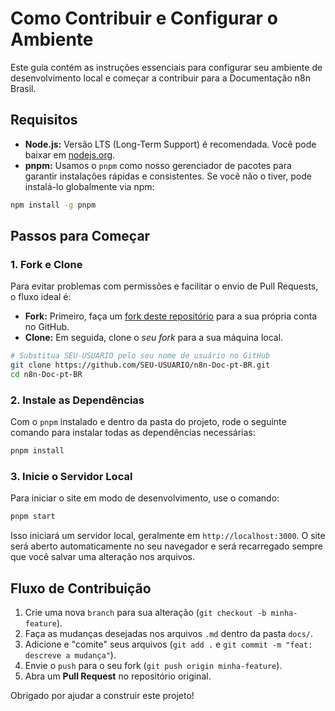 # Como Contribuir e Configurar o Ambiente

Este guia contém as instruções essenciais para configurar seu ambiente de desenvolvimento local e começar a contribuir para a Documentação n8n Brasil.

## Requisitos

- **Node.js:** Versão LTS (Long-Term Support) é recomendada. Você pode baixar em [nodejs.org](https://nodejs.org/).
- **pnpm:** Usamos o `pnpm` como nosso gerenciador de pacotes para garantir instalações rápidas e consistentes. Se você não o tiver, pode instalá-lo globalmente via npm:

```bash
npm install -g pnpm
```

## Passos para Começar

### 1. Fork e Clone

Para evitar problemas com permissões e facilitar o envio de Pull Requests, o fluxo ideal é:

- **Fork:** Primeiro, faça um [fork deste repositório](https://github.com/tatyquebralayout/n8n-Doc-pt-BR/fork) para a sua própria conta no GitHub.
- **Clone:** Em seguida, clone o *seu fork* para a sua máquina local.

```bash
# Substitua SEU-USUARIO pelo seu nome de usuário no GitHub
git clone https://github.com/SEU-USUARIO/n8n-Doc-pt-BR.git
cd n8n-Doc-pt-BR
```

### 2. Instale as Dependências

Com o `pnpm` instalado e dentro da pasta do projeto, rode o seguinte comando para instalar todas as dependências necessárias:

```bash
pnpm install
```

### 3. Inicie o Servidor Local

Para iniciar o site em modo de desenvolvimento, use o comando:

```bash
pnpm start
```

Isso iniciará um servidor local, geralmente em `http://localhost:3000`. O site será aberto automaticamente no seu navegador e será recarregado sempre que você salvar uma alteração nos arquivos.

## Fluxo de Contribuição

1. Crie uma nova `branch` para sua alteração (`git checkout -b minha-feature`).
2. Faça as mudanças desejadas nos arquivos `.md` dentro da pasta `docs/`.
3. Adicione e "comite" seus arquivos (`git add .` e `git commit -m "feat: descreve a mudança"`).
4. Envie o `push` para o seu fork (`git push origin minha-feature`).
5. Abra um **Pull Request** no repositório original.

Obrigado por ajudar a construir este projeto!
